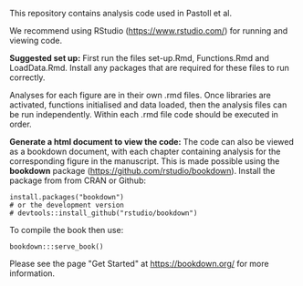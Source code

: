 This repository contains analysis code used in Pastoll et al.

We recommend using RStudio (https://www.rstudio.com/) for running and viewing code.

**Suggested set up:**
First run the files set-up.Rmd, Functions.Rmd and LoadData.Rmd. Install any packages that are required for these files to run correctly.

Analyses for each figure are in their own .rmd files. Once libraries are activated, functions initialised and data loaded, then the analysis files can be run independently. Within each .rmd file code should be executed in order.

**Generate a html document to view the code:**
The code can also be viewed as a bookdown document, with each chapter containing analysis for the corresponding figure in the manuscript. This is made possible using the **bookdown** package (https://github.com/rstudio/bookdown). Install the package from from CRAN or Github:

```{r eval=FALSE}
install.packages("bookdown")
# or the development version
# devtools::install_github("rstudio/bookdown")
```
To compile the book then use:
```
bookdown:::serve_book()
```

Please see the page "Get Started" at https://bookdown.org/ for more information.
